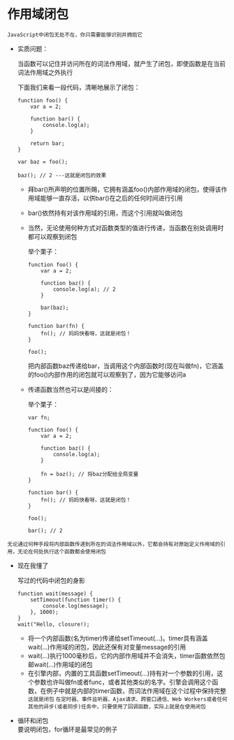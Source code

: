 # 作用域闭包

`JavaScript中闭包无处不在，你只需要能够识别并拥抱它`

- 实质问题：  
  
  当函数可以记住并访问所在的词法作用域，就产生了闭包，即使函数是在当前词法作用域之外执行  

  下面我们来看一段代码，清晰地展示了闭包：
  ```
  function foo() {
      var a = 2;

      function bar() {
          console.log(a);
      }

      return bar;
  }

  var baz = foo();

  baz(); // 2 ---这就是闭包的效果
  ```
  - 拜bar()所声明的位置所赐，它拥有涵盖foo()内部作用域的闭包，使得该作用域能够一直存活，以供bar()在之后的任何时间进行引用
  - bar()依然持有对该作用域的引用，而这个引用就叫做闭包
  - 当然，无论使用何种方式对函数类型的值进行传递，当函数在别处调用时都可以观察到闭包  

    举个栗子：
    ```
    function foo() {
        var a = 2;

        function baz() {
            console.log(a); // 2
        }

        bar(baz);
    }

    function bar(fn) {
        fn(); // 妈妈快看呀，这就是闭包！
    }

    foo();
    ```
    把内部函数baz传递给bar，当调用这个内部函数时(现在叫做fn)，它涵盖的foo()内部作用的闭包就可以观察到了，因为它能够访问a
  - 传递函数当然也可以是间接的：
    
    举个栗子：
    ```
    var fn;

    function foo() {
        var a = 2;

        function baz() {
            console.log(a);
        }

        fn = baz(); // 将baz分配给全局变量
    }

    function bar() {
        fn(); // 妈妈快看呀，这就是闭包！
    }

    foo();

    bar(); // 2
    ```
`无论通过何种手段将内部函数传递到所在的词法作用域以外，它都会持有对原始定义作用域的引用，无论在何处执行这个函数都会使用闭包`

- 现在我懂了
  
  写过的代码中闭包的身影
  ```
  function wait(message) {
      setTimeout(function timer() {
          console.log(message);
      }, 1000);
  }
  wait("Hello, closure!);
  ```
  - 将一个内部函数(名为timer)传递给setTimeout(...)。timer具有涵盖wait(...)作用域的闭包，因此还保有对变量message的引用
  - wait(...)执行1000毫秒后，它的内部作用域并不会消失，timer函数依然包邮wait(...)作用域的闭包
  - 在引擎内部，内置的工具函数setTimeout(...)持有对一个参数的引用，这个参数也许叫做fn或者func，或者其他类似的名字。引擎会调用这个函数，在例子中就是内部的timer函数，而词法作用域在这个过程中保持完整
  `这就是闭包`
  `在定时器、事件监听器、Ajax请求、跨窗口通信、Web Workers或者任何其他的异步(或者同步)任务中，只要使用了回调函数，实际上就是在使用闭包`

- 循环和闭包  
  要说明闭包，for循环是最常见的例子  
  